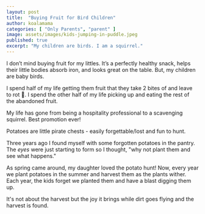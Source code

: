 ```yaml
---
layout: post
title:  "Buying Fruit for Bird Children"
author: koalamama
categories: [ "Only Parents", "parent" ]
image: assets/images/kids-jumping-in-puddle.jpeg
published: true
excerpt: "My children are birds. I am a squirrel."
---
```


I don’t mind buying fruit for my littles. It’s a perfectly healthy snack, helps their little bodies absorb iron, and looks great on the table. But, my children are baby birds.

I spend half of my life getting them fruit that they take 2 bites of and leave to rot 🤪. I spend the other half of my life picking up and eating the rest of the abandoned fruit.

My life has gone from being a hospitality professional to a scavenging squirrel. Best promotion ever!



Potatoes are little pirate chests - easily forgettable/lost and fun to hunt. 

Three years ago I found myself with some forgotten potatoes in the pantry. The *eyes* were just starting to form so I thought, "why not plant them and see what happens."

As spring came around, my daughter loved the potato hunt! Now, every year we plant potatoes in the summer and harvest them as the plants wither. Each year, the kids forget we planted them and have a blast digging them up.

It's not about the harvest but the joy it brings while dirt goes flying and the harvest is found. 
